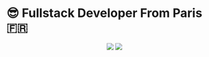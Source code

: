 <h1>😎 Fullstack Developer From Paris 🇫🇷</h1>

<p align='center'>
<img src="https://github-readme-stats.vercel.app/api?username=ElieB77&count_private=true&show_icons=true&include_all_commits=true" />
  <img src="https://github-readme-stats.vercel.app/api/top-langs/?username=ElieB77&hide=TeX&layout=compact" />
  </p>
